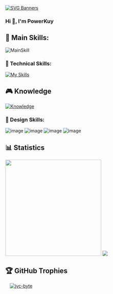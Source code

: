 [![SVG Banners](https://svg-banners.vercel.app/api?type=glitch&text1=PowerKuy&width=800&height=200)](https://github.com/Akshay090/svg-banners)
 <h3>Hi 👋, I'm PowerKuy </h3>

## 🥇 Main Skills:
![MainSkill](https://skillicons.dev/icons?i=cpp,java,kotlin,androidstudio)

### 🥇 Technical Skills:
[![My Skills](https://skillicons.dev/icons?i=cpp,c,cs,cmake,java,kotlin,dart,python,javascript,typescript,lua,html,css,bun,flutter,nextjs,react,nodejs,laravel,php,vue,vite,materialui,bootstrap,tailwind)](https://skillicons.dev)

## 🎮 Knowledge
[![Knowledge](https://skillicons.dev/icons?i=androidstudio,vscode,visualstudio,godot,unity,arduino,postman,supabase,ae,blender,express,firebase,ai,md,pr)](https://skillicons.dev)

### 🌟 Design Skills:
![image](https://img.shields.io/badge/Figma-F24E1E?style=for-the-badge&logo=figma&logoColor=white)
![image](https://img.shields.io/badge/Adobe%20Photoshop-31A8FF?style=for-the-badge&logo=Adobe%20Photoshop&logoColor=black)
![image](https://img.shields.io/badge/Adobe%20Illustrator-FF9A00?style=for-the-badge&logo=adobe%20illustrator&logoColor=white)
![image](https://img.shields.io/badge/Adobe%20after%20affects-CF96FD?style=for-the-badge&logo=Adobe%20after%20effects&logoColor=393665)

## 📊 Statistics  
<img src="http://github-profile-summary-cards.vercel.app/api/cards/profile-details?username=PowerKuy&theme=github_dark" style="height: 300px"/>
<img src="https://user-images.githubusercontent.com/73097560/115834477-dbab4500-a447-11eb-908a-139a6edaec5c.gif">

## 🏆 GitHub Trophies
<!-- MY GITHUB PROFILE TROPHIES -->
<p align="left" style="vertical-align:top; margin:4px;">
    <a href="https://github.com/ryo-ma/github-profile-trophy" style="margin: 10px;">
        <img src="https://github-profile-trophy.vercel.app/?username=PowerKuy&margin-w=15&margin-h=15&theme=onestar&column=9&title_color=ffd700&text_color=ffd700&bg_color=000000" alt="jvc-byte" />
    </a> 
</p>
